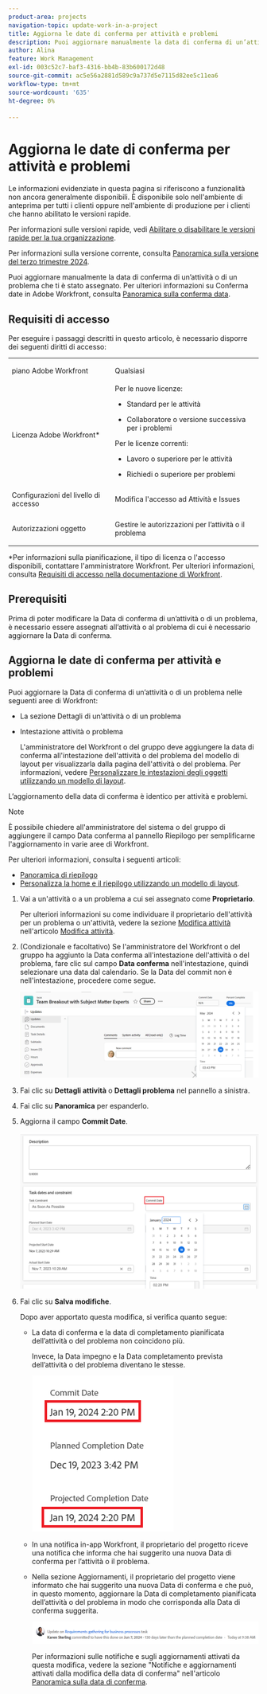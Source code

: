 ```yaml
---
product-area: projects
navigation-topic: update-work-in-a-project
title: Aggiorna le date di conferma per attività e problemi
description: Puoi aggiornare manualmente la data di conferma di un’attività o di un problema che ti è stato assegnato. Per ulteriori informazioni sulle date di conferma in Adobe Workfront, consulta Panoramica sulla data di conferma.
author: Alina
feature: Work Management
exl-id: 003c52c7-baf3-4316-bb4b-83b600172d48
source-git-commit: ac5e56a2881d589c9a737d5e7115d82ee5c11ea6
workflow-type: tm+mt
source-wordcount: '635'
ht-degree: 0%

---
```



# Aggiorna le date di conferma per attività e problemi

<span class="preview">Le informazioni evidenziate in questa pagina si riferiscono a funzionalità non ancora generalmente disponibili. È disponibile solo nell&#39;ambiente di anteprima per tutti i clienti oppure nell&#39;ambiente di produzione per i clienti che hanno abilitato le versioni rapide.</span>

<span class="preview">Per informazioni sulle versioni rapide, vedi [Abilitare o disabilitare le versioni rapide per la tua organizzazione](/help/quicksilver/administration-and-setup/set-up-workfront/configure-system-defaults/enable-fast-release-process.md).</span>

<span class="preview">Per informazioni sulla versione corrente, consulta [Panoramica sulla versione del terzo trimestre 2024](/help/quicksilver/product-announcements/product-releases/24-q3-release-activity/24-q3-release-overview.md).</span>

Puoi aggiornare manualmente la data di conferma di un’attività o di un problema che ti è stato assegnato. Per ulteriori informazioni su Conferma date in Adobe Workfront, consulta [Panoramica sulla conferma data](../../../manage-work/projects/updating-work-in-a-project/overview-of-commit-dates.md).

## Requisiti di accesso

<!--Audited: 01/2024-->

Per eseguire i passaggi descritti in questo articolo, è necessario disporre dei seguenti diritti di accesso:

<table style="table-layout:auto"> 
 <col> 
 <col> 
 <tbody> 
  <tr> 
   <td role="rowheader">piano Adobe Workfront</td> 
   <td> <p>Qualsiasi</p> </td> 
  </tr> 
  <tr> 
   <td role="rowheader">Licenza Adobe Workfront*</td> 
   <td> 
   Per le nuove licenze:
   <ul>
   <li><p>Standard per le attività</p> </li>
   <li><p>Collaboratore o versione successiva per i problemi</p></li>
   </ul>
   Per le licenze correnti:
<ul>
   <li><p>Lavoro o superiore per le attività</p></li> 
   <li><p>Richiedi o superiore per problemi</p></li>
</ul>

</td> 
  </tr> 
  <tr> 
   <td role="rowheader">Configurazioni del livello di accesso</td> 
   <td> <p>Modifica l'accesso ad Attività e Issues</p> </td> 
  </tr> 
  <tr> 
   <td role="rowheader">Autorizzazioni oggetto</td> 
   <td> <p>Gestire le autorizzazioni per l’attività o il problema</p> </td> 
  </tr> 
 </tbody> 
</table>

*Per informazioni sulla pianificazione, il tipo di licenza o l&#39;accesso disponibili, contattare l&#39;amministratore Workfront. Per ulteriori informazioni, consulta [Requisiti di accesso nella documentazione di Workfront](/help/quicksilver/administration-and-setup/add-users/access-levels-and-object-permissions/access-level-requirements-in-documentation.md).

## Prerequisiti

Prima di poter modificare la Data di conferma di un’attività o di un problema, è necessario essere assegnati all’attività o al problema di cui è necessario aggiornare la Data di conferma.

## Aggiorna le date di conferma per attività e problemi


Puoi aggiornare la Data di conferma di un’attività o di un problema nelle seguenti aree di Workfront:

* La sezione Dettagli di un’attività o di un problema
* <span class="preview">Intestazione attività o problema</span>

  <span class="preview">L&#39;amministratore del Workfront o del gruppo deve aggiungere la data di conferma all&#39;intestazione dell&#39;attività o del problema del modello di layout per visualizzarla dalla pagina dell&#39;attività o del problema.
Per informazioni, vedere [Personalizzare le intestazioni degli oggetti utilizzando un modello di layout](/help/quicksilver/administration-and-setup/customize-workfront/use-layout-templates/customize-object-headers.md).</span>

L’aggiornamento della data di conferma è identico per attività e problemi.

>[!NOTE]
>
>È possibile chiedere all&#39;amministratore del sistema o del gruppo di aggiungere il campo Data conferma al pannello Riepilogo per semplificarne l&#39;aggiornamento in varie aree di Workfront.
>
>Per ulteriori informazioni, consulta i seguenti articoli:
>
>* [Panoramica di riepilogo](/help/quicksilver/workfront-basics/the-new-workfront-experience/summary-overview.md)
>* [Personalizza la home e il riepilogo utilizzando un modello di layout](/help/quicksilver/administration-and-setup/customize-workfront/use-layout-templates/customize-home-summary-layout-template.md).


1. Vai a un&#39;attività o a un problema a cui sei assegnato come **Proprietario**.

   Per ulteriori informazioni su come individuare il proprietario dell&#39;attività per un problema o un&#39;attività, vedere la sezione [Modifica attività](../../../manage-work/tasks/manage-tasks/edit-tasks.md#assignments) nell&#39;articolo [Modifica attività](../../../manage-work/tasks/manage-tasks/edit-tasks.md).

1. <span class="preview">(Condizionale e facoltativo) Se l&#39;amministratore del Workfront o del gruppo ha aggiunto la Data conferma all&#39;intestazione dell&#39;attività o del problema, fare clic sul campo **Data conferma** nell&#39;intestazione, quindi selezionare una data dal calendario. Se la Data del commit non è nell&#39;intestazione, procedere come segue. </span>

   <span class="preview">![](assets/commit-date-task-header.png)</span>

1. Fai clic su **Dettagli attività** o **Dettagli problema** nel pannello a sinistra.
1. Fai clic su **Panoramica** per espanderlo.
1. Aggiorna il campo **Commit Date**.

   ![](assets/task-commit-date-edit-highlighted-details-page.png)

1. Fai clic su **Salva modifiche**.

   Dopo aver apportato questa modifica, si verifica quanto segue:

   * La data di conferma e la data di completamento pianificata dell’attività o del problema non coincidono più.

     Invece, la Data impegno e la Data completamento prevista dell’attività o del problema diventano le stesse.

     ![](assets/task-projected-completion-date-in-details-highlighted-nwe-350x230.png)

   * In una notifica in-app Workfront, il proprietario del progetto riceve una notifica che informa che hai suggerito una nuova Data di conferma per l’attività o il problema.
   * Nella sezione Aggiornamenti, il proprietario del progetto viene informato che hai suggerito una nuova Data di conferma e che può, in questo momento, aggiornare la Data di completamento pianificata dell’attività o del problema in modo che corrisponda alla Data di conferma suggerita.

     ![](assets/project-owner-notification-update-stream-that-commit-date-affects-project-timeline.png)


     <!--![](assets/project-owner-notification-update-stream-that-commit-date-affects-project-timeline-highlighted-nwe-350x139.png)-->

     Per informazioni sulle notifiche e sugli aggiornamenti attivati da questa modifica, vedere la sezione &quot;Notifiche e aggiornamenti attivati dalla modifica della data di conferma&quot; nell&#39;articolo [Panoramica sulla data di conferma](/help/quicksilver/manage-work/projects/updating-work-in-a-project/overview-of-commit-dates.md).

<!--at the Production update stream when removing legacy - replace the last bullet with: The Project Owner is notified in the Systems Activity and the All tabs of the Updates section that you have suggested a new Commit Date. They can then update the Planned Completion Date accordingly by editing the task or the issue.-->